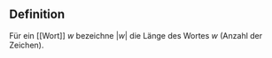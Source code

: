 ## Definition
Für ein [[Wort]] $w$ bezeichne $\vert w \vert$ die Länge des Wortes $w$ (Anzahl der
Zeichen).
